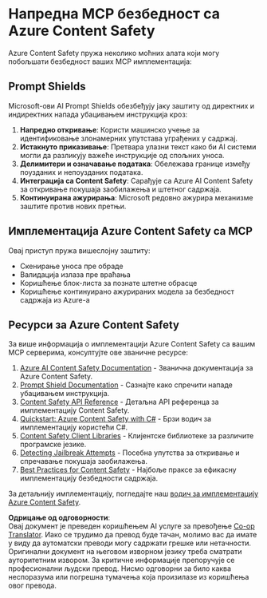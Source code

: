 <!--
CO_OP_TRANSLATOR_METADATA:
{
  "original_hash": "f5300fd1b5e84520d500b2a8f568a1d8",
  "translation_date": "2025-07-17T13:49:57+00:00",
  "source_file": "02-Security/azure-content-safety.md",
  "language_code": "sr"
}
-->
# Напредна MCP безбедност са Azure Content Safety

Azure Content Safety пружа неколико моћних алата који могу побољшати безбедност ваших MCP имплементација:

## Prompt Shields

Microsoft-ови AI Prompt Shields обезбеђују јаку заштиту од директних и индиректних напада убацивањем инструкција кроз:

1. **Напредно откривање**: Користи машинско учење за идентификовање злонамерних упутстава уграђених у садржај.
2. **Истакнуто приказивање**: Претвара улазни текст како би AI системи могли да разликују важеће инструкције од спољних уноса.
3. **Делимитери и означавање података**: Обележава границе између поузданих и непоузданих података.
4. **Интеграција са Content Safety**: Сарађује са Azure AI Content Safety за откривање покушаја заобилажења и штетног садржаја.
5. **Континуирана ажурирања**: Microsoft редовно ажурира механизме заштите против нових претњи.

## Имплементација Azure Content Safety са MCP

Овај приступ пружа вишеслојну заштиту:
- Скенирање уноса пре обраде
- Валидација излаза пре враћања
- Коришћење блок-листа за познате штетне обрасце
- Коришћење континуирано ажурираних модела за безбедност садржаја из Azure-а

## Ресурси за Azure Content Safety

За више информација о имплементацији Azure Content Safety са вашим MCP серверима, консултујте ове званичне ресурсе:

1. [Azure AI Content Safety Documentation](https://learn.microsoft.com/azure/ai-services/content-safety/) - Званична документација за Azure Content Safety.
2. [Prompt Shield Documentation](https://learn.microsoft.com/azure/ai-services/content-safety/concepts/prompt-shield) - Сазнајте како спречити нападе убацивањем инструкција.
3. [Content Safety API Reference](https://learn.microsoft.com/rest/api/contentsafety/) - Детаљна API референца за имплементацију Content Safety.
4. [Quickstart: Azure Content Safety with C#](https://learn.microsoft.com/azure/ai-services/content-safety/quickstart-csharp) - Брзи водич за имплементацију користећи C#.
5. [Content Safety Client Libraries](https://learn.microsoft.com/azure/ai-services/content-safety/quickstart-client-libraries-rest-api) - Клијентске библиотеке за различите програмске језике.
6. [Detecting Jailbreak Attempts](https://learn.microsoft.com/azure/ai-services/content-safety/concepts/jailbreak-detection) - Посебна упутства за откривање и спречавање покушаја заобилажења.
7. [Best Practices for Content Safety](https://learn.microsoft.com/azure/ai-services/content-safety/concepts/best-practices) - Најбоље праксе за ефикасну имплементацију безбедности садржаја.

За детаљнију имплементацију, погледајте наш [водич за имплементацију Azure Content Safety](./azure-content-safety-implementation.md).

**Одрицање од одговорности**:  
Овај документ је преведен коришћењем AI услуге за превођење [Co-op Translator](https://github.com/Azure/co-op-translator). Иако се трудимо да превод буде тачан, молимо вас да имате у виду да аутоматски преводи могу садржати грешке или нетачности. Оригинални документ на његовом изворном језику треба сматрати ауторитетним извором. За критичне информације препоручује се професионални људски превод. Нисмо одговорни за било каква неспоразума или погрешна тумачења која произилазе из коришћења овог превода.